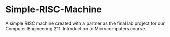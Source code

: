 # Simple-RISC-Machine
A simple RISC machine created with a partner as the final lab project for our Computer Engineering 211: Introduction to Microcomputers course.
